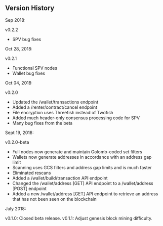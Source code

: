 Version History
---------------

Sep 2018:

v0.2.2
- SPV bug fixes

Oct 28, 2018:

v0.2.1
- Functional SPV nodes
- Wallet bug fixes

Oct 04, 2018:

v0.2.0
- Updated the /wallet/transactions endpoint
- Added a /renter/contract/cancel endpoint
- File encryption uses Threefish instead of Twofish
- Added much header-only consensus processing code for SPV
- Many bug fixes from the beta

Sept 19, 2018:

v0.2.0-beta
- Full nodes now generate and maintain Golomb-coded set filters
- Wallets now generate addresses in accordance with an address gap limit
- Scanning uses GCS filters and address gap limits and is much faster
- Eliminated rescans
- Added a /wallet/build/transaction API endpoint
- Changed the /wallet/address [GET] API endpoint to a /wallet/address [POST] endpoint
- Added a new /wallet/address [GET] API endpoint to retrieve an address that has not been seen on the blockchain

July 2018:

v0.1.0: Closed beta release.
v0.1.1: Adjust genesis block mining difficulty.
